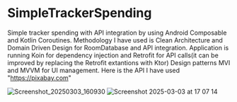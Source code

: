 # SimpleTrackerSpending

Simple tracker spending with API integration by using Android Composable and Kotlin Coroutines.
Methodology I have used is Clean Architecture and Domain Driven Design for RoomDatabase and API integration. 
Application is running Koin for dependency injection and Retrofit for API calls(it can be improved by replacing the Retrofit extantions with Ktor)
Design patterns MVI and MVVM for UI management.
Here is the API I have used "https://pixabay.com"

![Screenshot_20250303_160930](https://github.com/user-attachments/assets/a9fa372a-ebc6-4a4f-bb96-6307ff18ded9)
![Screenshot 2025-03-03 at 17 07 14](https://github.com/user-attachments/assets/8104f0d2-4b88-4f3e-bef6-3aae478cceba)
